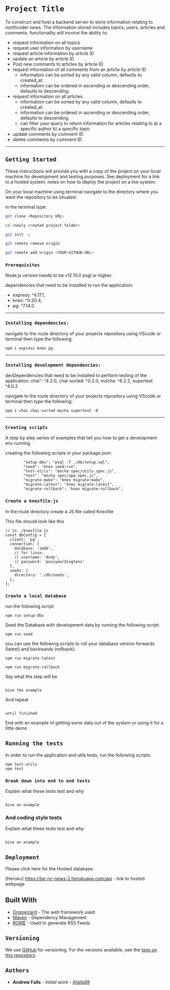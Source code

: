 # `Project Title`

To construct and host a backend server to store information relating to northcoder news. The Information stored includes topics, users, articles and comments. functionality will involve the ability to:

- request information on all topics
- request user information by username
- request article information by article ID
- update an article by article ID
- Post new comments to articles by article ID
- request information of all comments from an article by article ID
  - information can be sorted by any valid column, defaults to created_at.
  - information can be ordered in ascending or descending order, defaults to descending.
- request information on all articles
  - information can be sorted by any valid column, defaults to created_at.
  - information can be ordered in ascending or descending order, defaults to descending.
  - can filter your query to return information for articles relating to a) a specific author
    b) a specific topic
- update comments by comment ID
- delete comments by comment ID

---

## `Getting Started`

These instructions will provide you with a copy of the project on your local machine for development and testing purposes. See deployment for a link to a hosted system. notes on how to deploy the project on a live system.

On your local machine using terminal navigate to the directory where you want the repository to be situated.

in the terminal type:

```bash
git clone <Repository URL>

cd <newly created project folder>

git init -y

git remote remove origin

git remote add origin <YOUR-GITHUB-URL>
```

### `Prerequisites`

Node.js version needs to be v12.10.0 psgl or higher.

dependencies that need to be installed to run the application:

- express: ^4.17.1,
- knex: ^0.20.4,
- pg: ^7.14.0

---

### `Installing dependencies:`

navigate to the route directory of your projects repository using VScode or terminal then type the following:

```
npm i express knex pg
```

---

### `Installing development dependencies:`

devDependencies that need to be installed to perform testing of the application:
chai": ^4.2.0,
chai-sorted: ^0.2.0,
mocha: ^6.2.2,
supertest: ^4.0.2

navigate to the route directory of your projects repository using VScode or terminal then type the following:

```
npm i chai chai-sorted mocha supertest -D

```

---

### `Creating scripts`

A step by step series of examples that tell you how to get a development env running

creating the following scripts in your package.json:

```
		"setup-dbs": "psql -f ./db/setup.sql",
		"seed": "knex seed:run",
		"test-utils": "mocha spec/utils.spec.js",
		"test": "mocha spec/app.spec.js",
		"migrate-make": "knex migrate:make",
		"migrate-latest": "knex migrate:latest",
		"migrate-rollback": "knex migrate:rollback",
```

### `Create a knexfile.js`

In the route directory create a JS file called Knexfile

This file should look like this

```
// in ./knexfile.js
const dbConfig = {
  client: 'pg',
  connection: {
    database: 'imdb',
    // for linux:
    // username: 'Andy',
    // password: 'passywordingtons'
  },
  seeds: {
    directory: './db/seeds',
  },
};

```

### `Create a local database`

run the following script:

```
npm run setup-dbs
```

Seed the Database with development data by running the following script:

```
npm run seed
```

you can use the following scripts to roll your database version forwards (latest) and backwards (rollback):

```
npm run migrate-latest

npm run migrate-rollback
```

Say what the step will be

```

Give the example

```

And repeat

```

until finished

```

End with an example of getting some data out of the system or using it for a little demo

## `Running the tests`

In order to run the application and utils tests, run the following scripts:

```
npm test-utils
npm test
```

### `Break down into end to end tests`

Explain what these tests test and why

```

Give an example

```

### And coding style tests

Explain what these tests test and why

```

Give an example

```

## `Deployment`

Please click here for the Hosted database:

[Heroku] https://be-nc-news-2.herokuapp.com/api - link to hosted webpage

## Built With

- [Dropwizard](http://www.dropwizard.io/1.0.2/docs/) - The web framework used
- [Maven](https://maven.apache.org/) - Dependency Management
- [ROME](https://rometools.github.io/rome/) - Used to generate RSS Feeds

## `Versioning`

We use [GitHub](http://semver.org/) for versioning. For the versions available, see the [tags on this repository](https://github.com/your/project/tags).

## `Authors`

- **Andrew Falls** - _Initial work_ - [Afalls89](https://github.com/Afalls89)
